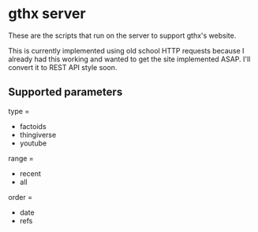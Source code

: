 # gthx server
These are the scripts that run on the server to support gthx's website.

This is currently implemented using old school HTTP requests because I already
had this working and wanted to get the site implemented ASAP. I'll convert it to
REST API style soon.

## Supported parameters
type =
* factoids
* thingiverse
* youtube

range =
* recent
* all

order =
* date
* refs

